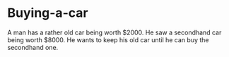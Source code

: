 # Buying-a-car
A man has a rather old car being worth $2000. He saw a secondhand car being worth $8000. He wants to keep his old car until he can buy the secondhand one.
